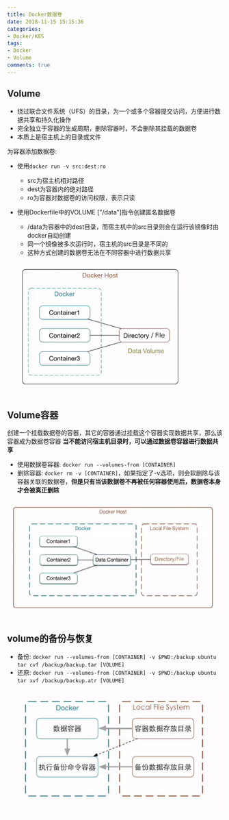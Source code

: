 ```yaml
---
title: Docker数据卷
date: 2018-11-15 15:15:36
categories: 
- Docker/K8S
tags: 
- Docker
- Volume
comments: true
---
```


## Volume

* 绕过联合文件系统（UFS）的目录，为一个或多个容器提交访问，方便进行数据共享和持久化操作
* 完全独立于容器的生成周期，删除容器时，不会删除其挂载的数据卷
* 本质上是宿主机上的目录或文件

为容器添加数据卷:

* 使用`docker run -v src:dest:ro`
  * src为宿主机相对路径
  * dest为容器内的绝对路径
  * ro为容器对数据卷的访问权限，表示只读

* 使用Dockerfile中的VOLUME ["/data"]指令创建匿名数据卷
  * /data为容器中的dest目录，而宿主机中的src目录则会在运行该镜像时由docker自动创建
  * 同一个镜像被多次运行时，宿主机的src目录是不同的
  * 这种方式创建的数据卷无法在不同容器中进行数据共享

![volume](/images/docker之数据卷.png)

## Volume容器

创建一个挂载数据卷的容器，其它的容器通过挂载这个容器实现数据共享，那么该容器成为数据卷容器 **当不能访问宿主机目录时，可以通过数据卷容器进行数据共享**

* 使用数据卷容器: `docker run --volumes-from [CONTAINER]`
* 删除容器: `docker rm -v [CONTAINER]`，如果指定了-v选项，则会软删除与该容器关联的数据卷，**但是只有当该数据卷不再被任何容器使用后，数据卷本身才会被真正删除**

![volume contain](/images/docker之数据库卷器.png)

## volume的备份与恢复

* 备份: `docker run --volumes-from [CONTAINER] -v $PWD:/backup ubuntu tar cvf /backup/backup.tar [VOLUME]`
* 还原: `docker run --volumes-from [CONTAINER] -v $PWD:/backup ubuntu tar xvf /backup/backup.atr [VOLUME]`

![volume](/images/docker之数据卷的备份与恢复.png)